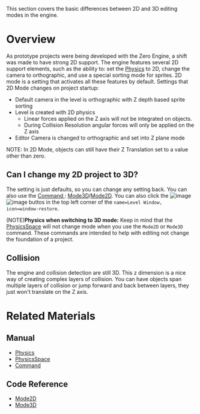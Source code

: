 This section covers the basic differences between 2D and 3D editing modes in the engine.

 # Overview
As prototype projects were being developed with the Zero Engine, a shift was made to have strong 2D support. The engine features several 2D support elements, such as the ability to: set the [Physics](https://github.com/zeroengineteam/ZeroDocs/blob/master/zero_editor_documentation/zeromanual/physics.markdown) to 2D, change the camera to orthographic, and use a special sorting mode for sprites. 2D mode is a setting that activates all these features by default.
Settings that 2D Mode changes on project startup:
* Default camera in the level is orthographic with Z depth based sprite sorting
* Level is created with 2D physics
  * Linear forces applied on the Z axis will not be integrated on objects.
  * During Collision Resolution angular forces will only be applied on the Z axis
* Editor Camera is changed to orthographic and set into Z plane mode

NOTE: In 2D Mode, objects can still have their Z Translation set to a value other than zero.

 ## Can I change my 2D project to 3D?


The setting is just defaults, so you can change any setting back. You can also use the [Command ](https://github.com/zeroengineteam/ZeroDocs/blob/master/zero_editor_documentation/zeromanual/editor/editorcommands/commands.markdown) : [Mode3D](https://github.com/zeroengineteam/ZeroDocs/blob/master/code_reference/command_reference.markdown#mode3d)/[Mode2D](https://github.com/zeroengineteam/ZeroDocs/blob/master/code_reference/command_reference.markdown#mode2d). You can also click the ![image](https://media.githubusercontent.com/media/zeroengineteam/ZeroFiles/master/doc_files/47018.png) ![image](https://media.githubusercontent.com/media/zeroengineteam/ZeroFiles/master/doc_files/47020.png) buttos in the top left corner of the `name=Level Window, icon=window-restore`.

(NOTE)**Physics when switching to 3D mode:** Keep in mind that the  [PhysicsSpace](https://github.com/zeroengineteam/ZeroDocs/blob/master/zero_editor_documentation/zeromanual/physics/physicsspace.markdown)  will not change mode when you use the `Mode2D` or `Mode3D` command. These commands are intended to help with editing not change the foundation of a project.


 ## Collision
The engine and collision detection are still 3D. This z dimension is a nice way of creating complex layers of collision. You can have objects span multiple layers of collision or jump forward and back between layers, they just won't translate on the Z axis.

 # Related Materials
 ## Manual
- [Physics](https://github.com/zeroengineteam/ZeroDocs/blob/master/zero_editor_documentation/zeromanual/physics.markdown)
- [PhysicsSpace](https://github.com/zeroengineteam/ZeroDocs/blob/master/zero_editor_documentation/zeromanual/physics/physicsspace.markdown)
- [Command ](https://github.com/zeroengineteam/ZeroDocs/blob/master/zero_editor_documentation/zeromanual/editor/editorcommands/commands.markdown)
 ## Code Reference
- [Mode2D](https://github.com/zeroengineteam/ZeroDocs/blob/master/code_reference/command_reference.markdown#mode2d)
- [Mode3D](https://github.com/zeroengineteam/ZeroDocs/blob/master/code_reference/command_reference.markdown#mode3d) 

 